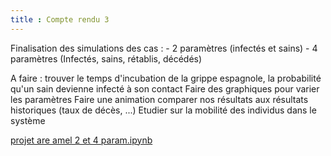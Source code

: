 ```yaml
---
title : Compte rendu 3
---
```


Finalisation des simulations des cas : - 2 paramètres (infectés et sains)
                                       - 4 paramètres (Infectés, sains, rétablis, décédés)
                                       
A faire : trouver le temps d'incubation de la grippe espagnole, la probabilité qu'un sain devienne infecté à son contact
          Faire des graphiques pour varier les paramètres
          Faire une animation
          comparer nos résultats aux résultats historiques (taux de décès, ...)
          Etudier sur la mobilité des individus dans le système
          
[projet are amel 2 et 4 param.ipynb](https://github.com/are-dynamic-2018/Grippe-Espagnole/blob/master/projet%20are%20amel%202%20et%204%20param.ipynb)
